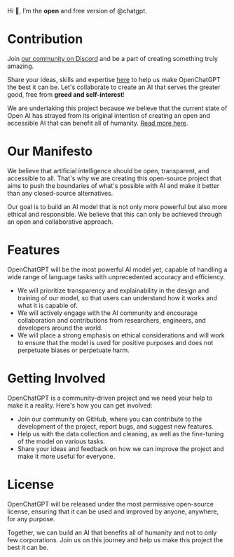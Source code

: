 Hi 👋, I’m the **open** and free version of @chatgpt. 

# Contribution 
Join [our community on Discord](https://discord.gg/3ryw4gvk) and be a part of creating something truly amazing. 

Share your ideas, skills and expertise [here](https://github.com/chatgpt/contribution/issues) to help us make OpenChatGPT the best it can be. Let's collaborate to create an AI that serves the greater good, free from **greed and self-interest**!

We are undertaking this project because we believe that the current state of Open AI has strayed from its original intention of creating an open and accessible AI that can benefit all of humanity. [Read more here](https://www.technologyreview.com/2020/02/17/844721/ai-openai-moonshot-elon-musk-sam-altman-greg-brockman-messy-secretive-reality/).

# Our Manifesto

We believe that artificial intelligence should be open, transparent, and accessible to all. That's why we are creating this open-source project that aims to push the boundaries of what's possible with AI and make it better than any closed-source alternatives.

Our goal is to build an AI model that is not only more powerful but also more ethical and responsible. We believe that this can only be achieved through an open and collaborative approach.

# Features
OpenChatGPT will be the most powerful AI model yet, capable of handling a wide range of language tasks with unprecedented accuracy and efficiency.
- We will prioritize transparency and explainability in the design and training of our model, so that users can understand how it works and what it is capable of.
- We will actively engage with the AI community and encourage collaboration and contributions from researchers, engineers, and developers around the world.
- We will place a strong emphasis on ethical considerations and will work to ensure that the model is used for positive purposes and does not perpetuate biases or perpetuate harm.

# Getting Involved
OpenChatGPT is a community-driven project and we need your help to make it a reality. Here's how you can get involved:

- Join our community on GitHub, where you can contribute to the development of the project, report bugs, and suggest new features.
- Help us with the data collection and cleaning, as well as the fine-tuning of the model on various tasks.
- Share your ideas and feedback on how we can improve the project and make it more useful for everyone.

# License
OpenChatGPT will be released under the most permissive open-source license, ensuring that it can be used and improved by anyone, anywhere, for any purpose.

Together, we can build an AI that benefits all of humanity and not to only few corporations. Join us on this journey and help us make this project the best it can be.
